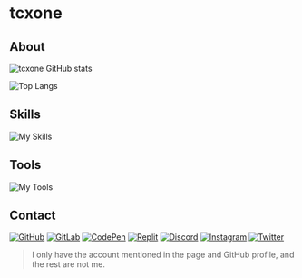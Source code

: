 # tcxone

## About

![tcxone GitHub stats](https://github-readme-stats.tcxone.eu.org/api?username=tcxone&show_icons=true&theme=tokyonight)

![Top Langs](https://github-readme-stats.tcxone.eu.org/api/top-langs/?username=tcxone&layout=compact&theme=tokyonight)

## Skills

![My Skills](https://skillicons.dev/icons?i=java,python,bash,php,html,css,js,ts,kotlin,swift,nodejs,astro&perline=6)

## Tools

![My Tools](https://skillicons.dev/icons?i=git,docker,vscode,idea,linux,mysql,vim,md,cloudflare,workers,netlify,vercel&perline=6)

## Contact

[![GitHub](https://skillicons.dev/icons?i=github)](https://github.com/tcxone)
[![GitLab](https://skillicons.dev/icons?i=gitlab)](https://gitlab.com/tcxone)
[![CodePen](https://skillicons.dev/icons?i=codepen)](https://codepen.io/tcxone)
[![Replit](https://skillicons.dev/icons?i=replit)](https://replit.com/@tcxone)
[![Discord](https://skillicons.dev/icons?i=discord)](https://discord.gg/Jhe3EaYuSU)
[![Instagram](https://skillicons.dev/icons?i=instagram)](https://instagram.com)
[![Twitter](https://skillicons.dev/icons?i=twitter)](https://twitter.com/tcxone)

> I only have the account mentioned in the page and GitHub profile, and the rest are not me.
